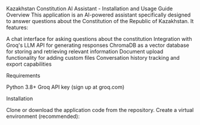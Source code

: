 Kazakhstan Constitution AI Assistant - Installation and Usage Guide
Overview
This application is an AI-powered assistant specifically designed to answer questions about the Constitution of the Republic of Kazakhstan. It features:

A chat interface for asking questions about the constitution
Integration with Groq's LLM API for generating responses
ChromaDB as a vector database for storing and retrieving relevant information
Document upload functionality for adding custom files
Conversation history tracking and export capabilities

Requirements

Python 3.8+
Groq API key (sign up at groq.com)

Installation

Clone or download the application code from the repository.
Create a virtual environment (recommended):
